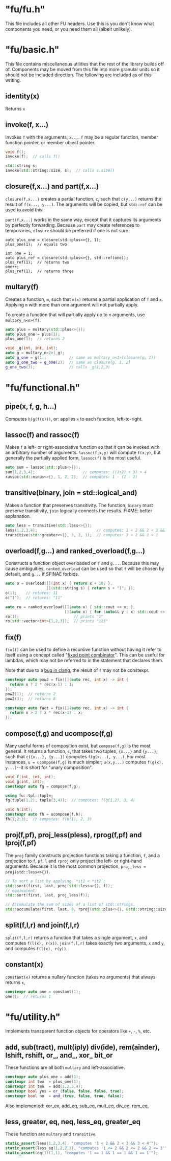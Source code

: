 
# "fu/fu.h"

This file includes all other FU headers. Use this is you don't know what
components you need, or you need them all (albeit unlikely).

# "fu/basic.h"

This file contains miscellaneous utilities that the rest of the library builds
off of. Components may be moved from this file into more granular units so it
should not be included direction. The following are included as of this
writing.

## identity(x)

Returns `x`

## invoke(f, x...)

Invokes `f` with the arguments, `x...`. `f` may be a regular function, member
function pointer, or member object pointer.

```c++
void f();
invoke(f);  // calls f()

std::string s;
invoke(std::string::size, s);  // calls s.size()
```

## closure(f,x...) and part(f,x...)

`closure(f,x...)` creates a partial function, `c`, such that `c(y...)` returns
the result of `f(x..., y...)`. The arguments will be copied, but `std::ref` can
be used to avoid this.

`part(f,x...)` works in the same way, except that it captures its arguments by
perfectly forwarding. Because `part` may create references to temporaries,
`closure` should be preferred if one is not sure.

```c+
auto plus_one = closure(std::plus<>{}, 1);
plus_one(1);  // equals two

int one = 1;
auto plus_ref = closure(std::plus<>{}, std::ref(one));
plus_ref(1);  // returns two
one++;
plus_ref(1);  // returns three
```

## multary(f)

Creates a function, `m`, such that `m(x)` returns a partial application of `f`
and `x`. Applying `m` with more than one argument will not partially apply.

To create a function that will partially apply up to `n` arguments, use
`multary_n<n>(f)`.

```c++
auto plus = multary(std::plus<>{});
auto plus_one = plus(1);
plus_one(1);  // returns 2

void _g(int, int, int);
auto g = multary_n<2>(_g);
auto g_one = g(1);          // same as multary_n<1>(closure(g, 1))
auto g_one_two = g_one(2);  // same as closure(g, 1, 2)
g_one_two(3);               // calls _g(1,2,3)
```

# "fu/functional.h"

## pipe(x, f, g, h...)

Computes `h(g(f(x)))`, or: applies `x` to each function, left-to-right.

## lassoc(f) and rassoc(f)

Makes `f` a left- or right-associative function so that it can be invoked with
an arbitrary number of arguments. `lassoc(f,x,y)` will compute `f(x,y)`, but
generally the partially applied form, `lassoc(f)` is the most useful.
```c++
auto sum = lassoc(std::plus<>{});
sum(1,2,3,4);                     // computes: ((1+2) + 3) + 4
rassoc(std::minus<>{}, 1, 2, 2);  // computes: 1 - (2 - 2)
```

## transitive(binary, join = std::logical_and)

Makes a function that preserves transitivity. The function, `binary` must
preserve transitivity, `join` logically connects the results. FIXME: better
explanation.
```c++
auto less = transitive(std::less<>{});
less(1,2,3,4);                          // computes: 1 < 2 && 2 < 3 && 3 < 4
transitive(std::greater<>{}, 3, 2, 1);  // computes: 3 > 2 && 2 > 1
```

## overload(f,g...) and ranked_overload(f,g...)

Constructs a function object overloaded on `f` and `g...`. Because this may
cause ambiguities, `ranked_overload` can be used so that `f` will be chosen by
default, and `g...` if SFINAE forbids.
```c++
auto o = overload([](int x) { return x + 10; },
                  [](std::string s) { return s + "1"; });
o(1);    // returns: 11
o("1");  // returns: "11"

auto ro = ranked_overload([](auto x) { std::cout << x; },
                          [](auto x) { for (auto&& y : x) std::cout << y; });
ro(1);                        // prints "1"
ro(std::vector<int>{1,2,3});  // prints "123"
```

## fix(f)

`fix(f)` can be used to define a recursive function without having it
refer to itself using a concept called "[fixed point combinator](http://llvm.org/bugs/show_bug.cgi?id=20090)". This can be useful for lambdas, which may not be referred to in the statement that declares them.


Note that due to a [bug in clang](http://llvm.org/bugs/show_bug.cgi?id=20090), the result of `f` may not be constexpr. 
```c++
constexpr auto pow2 = fix([](auto rec, int x) -> int {
  return x ? 2 * rec(x-1) : 1;
});
pow2(1);  // returns 2
pow2(3);  // returns 8

constexpr auto fact = fix([](auto rec, int x) -> int {
  return x > 2 ? x * rec(x-1) : x;
});
```

## compose(f,g) and ucompose(f,g)

Many useful forms of composition exist, but `compose(f,g)` is the most general.
It returns a function, `c`, that takes two tuples, `{x...}` and `{y...}`, such
that `c({x...}, {y...})` computes `f(g(x...), y...)`. For most instances,
`u = ucompose(f,g)` is much simpler; `u(x,y...)` computes `f(g(x), y...)`--it
is short for "unary composition".
```c++
void f(int, int, int);
void g(int, int);
constexpr auto fg = compose(f,g);

using fu::tpl::tuple;
fg(tuple(1,2), tuple(3,4));  // computes: f(g(1,2), 3, 4)

void h(int);
constexpr auto fh = ucompose(f,h);
fh(1,2,3);  // computes: f(h(1), 2, 3)
```

## proj(f,pf), proj_less(pless), rprog(f,pf) and lproj(f,pf)

The `proj` family constructs projection functions taking a function, `f`, and a
projection to `f`, `pf`. `l` and `rproj` only project the left- or right-hand
arguments. Because it is the most common projection, `proj_less =
proj(std::less<>{})`.
```c++
// To sort a list by applying `*it1 < *it2`:
std::sort(first, last, proj(std::less<>{}, f));
// equivalent:
std::sort(first, last, proj_less(f));

// Accumulate the sum of sizes of a list of std::strings.
std::accumulate(first, last, 0, rproj(std::plus<>{}, &std::string::size));
```

## split(f,l,r) and join(f,l,r)

`split(f,l,r)` returns a function that takes a single argument, `x`, and
computes `f(l(x), r(x))`. `join(f,l,r)` takes exactly two arguments, `x` and
`y`, and computes `f(l(x), r(y))`.

## constant(x)

`constant(x)` returns a nullary function (takes no arguments) that always
returns `x`,
```c++
constexpr auto one = constant(1);
one();  // returns 1
```

# "fu/utility.h"

Implements transparent function objects for operators like `+`, `-`, `%`, etc.

## add, sub(tract), mult(iply) div(ide), rem(ainder), lshift, rshift, or\_, and\_, xor\_ bit_or

These functions are all both `multary` and left-associative.

```c++
constexpr auto plus_one = add(1);
constexpr int two  = plus_one(1);
constexpr int ten  = add(1,2,3,4);
constexpr bool yes = or_(false, false, false, true);
constexpr bool no  = and_(true, false, true, false);
```
Also implemented: xor_ex, add_eq, sub_eq, mult_eq, div_eq, rem_eq,

## less, greater, eq, neq, less_eq, greater_eq

These function are `multary` and `transitive`.
```c++
static_assert(less(1,2,3,4), "computes '1 < 2 && 2 < 3 && 3 < 4'");
static_assert(less_eq(1,2,2,3), "computes '1 <= 2 && 2 <= 2 && 2 <= 3'");
static_assert(eq(1)(1,1), "computes '1 == 1 && 1 == 1 && 1 == 1'");
```
